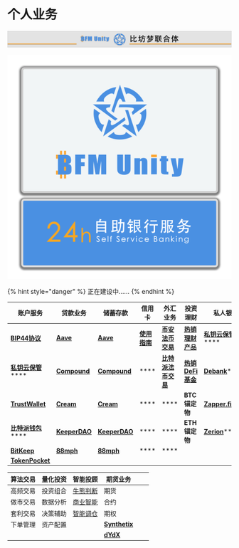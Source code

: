 # 个人业务

![](../../.gitbook/assets/银行牌匾.png)

![](../../.gitbook/assets/银行灯箱.png)

{% hint style="danger" %}
正在建设中……
{% endhint %}

| **账户服务**                                                                                                  | **贷款业务**                                      | **储蓄存款**                                      | **信用卡**                                                                       | **外汇业务**                                                                                          | **投资理财**                                                                                         | **私人银行**                                                                                                                     | **金融市场**                                                                                        |
| --------------------------------------------------------------------------------------------------------- | --------------------------------------------- | --------------------------------------------- | ----------------------------------------------------------------------------- | ------------------------------------------------------------------------------------------------- | ------------------------------------------------------------------------------------------------ | ---------------------------------------------------------------------------------------------------------------------------- | ----------------------------------------------------------------------------------------------- |
| [**BIP44协议**](https://learnblockchain.cn/2018/09/28/hdwallet/)                                            | [**Aave**](https://app.aave.com/)             | [**Aave**](https://app.aave.com/)             | [**使用指南**](https://www.bfm-unity.com/bfm-trad.-bi-fang-meng-jin-dian/zhe-die) | [**币安法币交易**](https://www.bfm-unity.com/qian-xian/command-room-discovery#chuan-tong-qu-kuai-lian)  | [**热销理财产品**](https://www.bfm-unity.com/qian-xian/command-room-discovery/command-room-eth#defi)   | [**私钥云保管**](https://www.bfm-unity.com/bfm-da-bi-fang-meng-shu-chan/management-cockpit-operation/si-yao-yun-bao-guan)\*\*\*\* | [**市场**](https://www.bfm-unity.com/qian-xian/management-cockpit-operation/ling-hang-duo-lei-da) |
| [**私钥云保管**](https://www.bfm-unity.com/qian-xian/management-cockpit-operation/si-yao-yun-bao-guan)\*\*\*\* | [**Compound**](https://app.compound.finance/) | [**Compound**](https://app.compound.finance/) | \*\*\*\*                                                                      | [**比特派法币交易**](https://www.bfm-unity.com/qian-xian/command-room-discovery#chuan-tong-qu-kuai-lian) | [**热销DeFi基金**](https://www.bfm-unity.com/qian-xian/command-room-discovery/command-room-eth#defi) | [**Debank**](https://debank.com/swap)\*\*\*\*                                                                                | [**币优**](https://www.biyou.tech/)                                                               |
| [**TrustWallet**](https://trustwallet.com/)                                                               | [**Cream**](https://app.cream.finance/)       | [**Cream**](https://app.cream.finance/)       | \*\*\*\*                                                                      | \*\*\*\*                                                                                          | **BTC锚定物**                                                                                       | [**Zapper.fi**](https://zapper.fi/)\*\*\*\*                                                                                  | [**派网**](https://www.pionex.cc/zh-CN/sign/ref/NxwM4W0S)                                         |
| [**比特派钱包**](https://bitpie.com/)\*\*\*\*                                                                  | [**KeeperDAO**](https://app.keeperdao.com/)   | [**KeeperDAO**](https://app.keeperdao.com/)   | \*\*\*\*                                                                      | \*\*\*\*                                                                                          | **ETH锚定物**                                                                                       | [**Zerion**](https://app.zerion.io/exchange)\*\*\*\*                                                                         | \*\*\*\*                                                                                        |
| [**BitKeep**](https://bitkeep.org/)                                                                       | [**88mph**](https://88mph.app/)               | [**88mph**](https://88mph.app/)               | \*\*\*\*                                                                      | \*\*\*\*                                                                                          |                                                                                                  |                                                                                                                              |                                                                                                 |
| [**TokenPocket**](https://www.tokenpocket.pro/)                                                           |                                               |                                               |                                                                               |                                                                                                   |                                                                                                  |                                                                                                                              |                                                                                                 |

| 算法交易 | 量化投资 | 智能投顾                                                                                                              | 期货业务                                   |   |   |
| ---- | ---- | ----------------------------------------------------------------------------------------------------------------- | -------------------------------------- | - | - |
| 高频交易 | 投资组合 | [牛熊判断](https://www.bfm-unity.com/qian-xian/management-cockpit-operation/ling-hang-duo-lei-da)                     | 期货                                     |   |   |
| 做市交易 | 数据分析 | [商业智能](https://www.bfm-unity.com/qian-xian/research-institute-development/xiao-bai-xue-cheng/power-bi-jiao-cheng) | 合约                                     |   |   |
| 套利交易 | 决策辅助 | [智能调仓](https://www.bfm-unity.com/qian-xian/management-cockpit-operation/ling-hang-duo-lei-da)                     | 期权                                     |   |   |
| 下单管理 | 资产配置 |                                                                                                                   | [**Synthetix**](https://synthetix.io/) |   |   |
|      |      |                                                                                                                   | [**dYdX**](https://dydx.exchange/)     |   |   |
